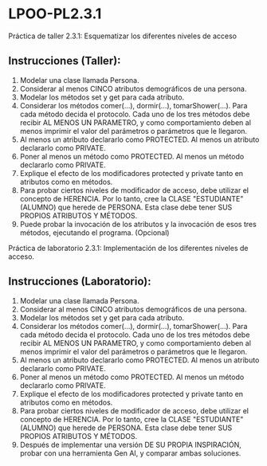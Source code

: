 # LPOO-PL2.3.1
Práctica de taller 2.3.1: Esquematizar los diferentes niveles de acceso
## Instrucciones (Taller):
1. Modelar una clase llamada Persona.
2. Considerar al menos CINCO atributos demográficos de una persona.
3. Modelar los métodos set y get para cada atributo.
4. Considerar los métodos comer(...), dormir(...), tomarShower(...). Para cada método decida el protocolo. Cada uno de los tres métodos debe recibir AL MENOS UN PARAMETRO, y como comportamiento deben al menos imprimir el valor del parámetros o parámetros que le llegaron.
5. Al menos un atributo declararlo como PROTECTED. Al menos un atributo declararlo como PRIVATE.
6. Poner al menos un método como PROTECTED. Al menos un método declararlo como PRIVATE.
7. Explique el efecto de los modificadores protected y private tanto en atributos como en métodos.
8. Para probar ciertos niveles de modificador de acceso, debe utilizar el concepto de HERENCIA. Por lo tanto, cree la CLASE "ESTUDIANTE" (ALUMNO) que herede de PERSONA. Esta clase debe tener SUS PROPIOS ATRIBUTOS Y MÉTODOS.
9. Puede probar la invocación de los atributos y la invocación de esos tres métodos, ejecutando el programa. (Opcional)


Práctica de laboratorio 2.3.1: Implementación de los diferentes niveles de acceso.
## Instrucciones (Laboratorio):
1. Modelar una clase llamada Persona.
2. Considerar al menos CINCO atributos demográficos de una persona.
3. Modelar los métodos set y get para cada atributo.
4. Considerar los métodos comer(...), dormir(...), tomarShower(...). Para cada método decida el protocolo. Cada uno de los tres métodos debe recibir AL MENOS UN PARAMETRO, y como comportamiento deben al menos imprimir el valor del parámetros o parámetros que le llegaron.
5. Al menos un atributo declararlo como PROTECTED. Al menos un atributo declararlo como PRIVATE.
6. Poner al menos un método como PROTECTED. Al menos un método declararlo como PRIVATE.
7. Explique el efecto de los modificadores protected y private tanto en atributos como en métodos.
8. Para probar ciertos niveles de modificador de acceso, debe utilizar el concepto de HERENCIA. Por lo tanto, cree la CLASE "ESTUDIANTE" (ALUMNO) que herede de PERSONA. Esta clase debe tener SUS PROPIOS ATRIBUTOS Y MÉTODOS.
9. Después de implementar una versión DE SU PROPIA INSPIRACIÓN, probar con una herramienta Gen AI, y comparar ambas soluciones.
